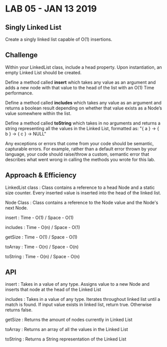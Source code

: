 # LAB 05 - JAN 13 2019

## Singly Linked List
Create a singly linked list capable of O(1) insertions.  


## Challenge
Within your LinkedList class, include a head property. Upon instantiation, an empty Linked List should be created.

Define a method called **insert** which takes any value as an argument and adds a new node with that value to the head of the list with an O(1) Time performance.

Define a method called **includes** which takes any value as an argument and returns a boolean result depending on whether that value exists as a Node’s value somewhere within the list.

Define a method called **toString** which takes in no arguments and returns a string representing all the values in the Linked List, formatted as:
"{ a } -> { b } -> { c } -> NULL"

Any exceptions or errors that come from your code should be semantic, capturable errors. For example, rather than a default error thrown by your language, your code should raise/throw a custom, semantic error that describes what went wrong in calling the methods you wrote for this lab.

## Approach & Efficiency

LinkedList class :  Class contains a reference to a head Node and a static size counter.  Every inserted value is inserted into the head of the linked list.

Node Class       :  Class contains a reference to the Node value and the Node's next Node.

insert   : Time - O(1) / Space - O(1)

includes : Time - O(n) / Space - O(1)

getSize  : Time - O(1) / Space - O(1)

toArray  : Time - O(n) / Space - O(n)

toString : Time - O(n) / Space - O(n)

## API
<!-- Description of each method publicly available to your Linked List -->
insert     : Takes in a value of any type.  Assigns value to a new Node and inserts that node at the head of the Linked List

includes   : Takes in a value of any type.  Iterates throughout linked list until a match is found.  If input value exists in linked list, return true.  Otherwise returns false.

getSize    : Returns the amount of nodes currently in Linked List

toArray    : Returns an array of all the values in the Linked List

toString   : Returns a String representation of the Linked List

